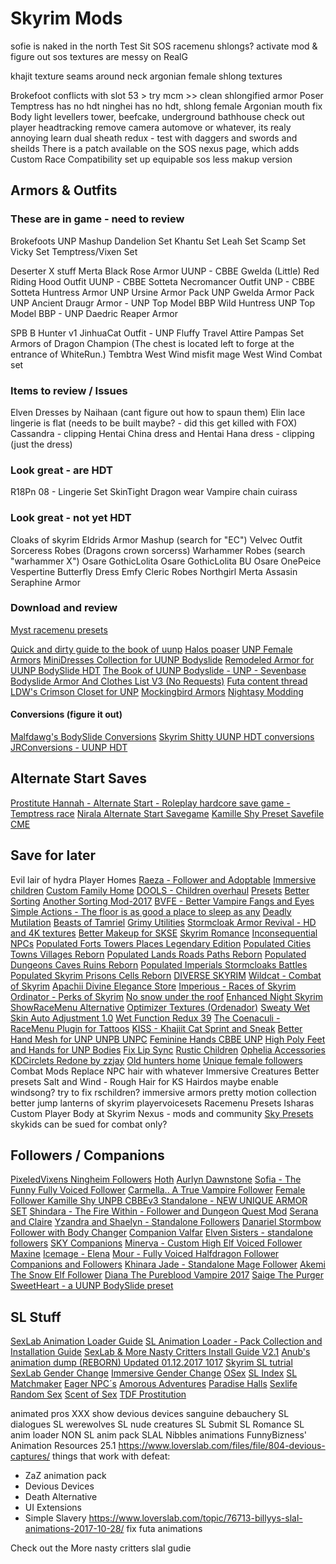 # Skyrim Mods

sofie is naked in the north
Test Sit
SOS racemenu shlongs? activate mod & figure out
sos textures are messy on RealG

khajit texture seams around neck
argonian female shlong textures

Brokefoot conflicts with slot 53 > try mcm >> clean shlongified armor
Poser
Temptress has no hdt
ninghei has no hdt, shlong female
Argonian mouth fix
Body light
levellers tower, beefcake, underground bathhouse
check out player headtracking
remove camera automove or whatever, its realy annoying
learn dual sheath redux - test with daggers and swords and sheilds
There is a patch  available on the SOS nexus page, which adds Custom Race Compatibility
set up equipable sos
less makup version

## Armors & Outfits

### These are in game - need to review

Brokefoots UNP Mashup
    Dandelion Set
    Khantu Set
    Leah Set
    Scamp Set
    Vicky Set
    Temptress/Vixen Set

Deserter X stuff
    Merta Black Rose Armor UUNP - CBBE
    Gwelda (Little) Red Riding Hood Outfit UUNP - CBBE
    Sotteta Necromancer Outfit UNP - CBBE
    Sotteta Huntress Armor UNP
    Ursine Armor Pack UNP
    Gwelda Armor Pack UNP
    Ancient Draugr Armor - UNP Top Model BBP
    Wild Huntress UNP Top Model BBP - UNP
    Daedric Reaper Armor

SPB B Hunter v1
JinhuaCat Outfit - UNP
Fluffy Travel Attire
Pampas Set
Armors of Dragon Champion (The chest is located left to forge at the entrance of WhiteRun.)
Tembtra
West Wind misfit mage
West Wind Combat set

### Items to review / Issues

Elven Dresses by Naihaan (cant figure out how to spaun them)
Elin lace lingerie is flat (needs to be built maybe? - did this get killed with FOX)
Cassandra - clipping
Hentai China dress and Hentai Hana dress - clipping (just the dress)

### Look great - are HDT

R18Pn 08 - Lingerie Set
SkinTight Dragon wear
Vampire chain cuirass

### Look great - not yet HDT

Cloaks of skyrim
Eldrids Armor Mashup (search for "EC")
Velvec Outfit
Sorceress Robes (Dragons crown sorcerss)
Warhammer Robes (search "warhammer X")
Osare GothicLolita
Osare GothicLolita BU
Osare OnePeice
Vespertine Butterfly Dress
Emfy Cleric Robes
Northgirl
Merta Assasin
Seraphine Armor

### Download and review

[Myst racemenu presets](https://www.nexusmods.com/skyrim/mods/66729/?)

[Quick and dirty guide to the book of uunp](https://www.reddit.com/r/skyrimmods/comments/6zi0fa/a_quick_and_dirty_guide_to_the_book_of_uunp/)
[Halos poaser](https://www.youtube.com/watch?v=OLIwOGUibKU)
[UNP Female Armors](https://rd.nexusmods.com/skyrim/mods/7305)
[MiniDresses Collection for UUNP Bodyslide](https://rd.nexusmods.com/skyrim/mods/69880)
[Remodeled Armor for UUNP BodySlide HDT](https://rd.nexusmods.com/skyrim/mods/69562)
[The Book of UUNP Bodyslide - UNP - Sevenbase](https://rd.nexusmods.com/skyrim/mods/75861)
[Bodyslide Armor And Clothes List V3 (No Requests)](https://www.loverslab.com/topic/55151-bodyslide-armor-and-clothes-list-v3-no-requests/)
[Futa content thread](https://www.loverslab.com/topic/53953-futa-content-thread-futa-news-and-more-12617-update/)
[LDW's Crimson Closet for UNP](https://www.loverslab.com/files/file/229-ldws-crimson-closet-for-unp-slim-unp-unp-and-unpb/)
[Mockingbird Armors](http://m0ckin9bird.tumblr.com/tagged/mods)
[Nightasy Modding](http://nightasymodding.weebly.com/skyrim-mods.html)

#### Conversions (figure it out)

[Malfdawg's BodySlide Conversions](https://www.loverslab.com/topic/61400-malfdawgs-bodyslide-conversions/)
[Skyrim Shitty UUNP HDT conversions](http://wtfuun.tumblr.com/)
[JRConversions - UUNP HDT](https://www.loverslab.com/topic/69192-jrconversions-uunp-hdt/)

## Alternate Start Saves

[Prostitute Hannah - Alternate Start - Roleplay hardcore save game - Temptress race](https://www.nexusmods.com/skyrim/mods/49102)
[Nirala Alternate Start Savegame](https://www.nexusmods.com/skyrim/mods/48791)
[Kamille Shy Preset Savefile CME](https://www.nexusmods.com/skyrim/mods/49405/?)

## Save for later

Evil lair of hydra
Player Homes
[Raeza - Follower and Adoptable](https://rd.nexusmods.com/skyrim/mods/84143)
[Immersive children](https://www.nexusmods.com/skyrim/mods/83554/?)
[Custom Family Home](https://rd.nexusmods.com/skyrim/mods/47621)
[DOOLS - Children overhaul](https://rd.nexusmods.com/skyrim/mods/47621)
[Presets](http://skypreset-warehouse.eu/Preset/Presets)
[Better Sorting](https://www.nexusmods.com/skyrim/mods/2730)
[Another Sorting Mod-2017](https://www.nexusmods.com/skyrim/mods/72428)
[BVFE - Better Vampire Fangs and Eyes](https://www.nexusmods.com/skyrim/mods/38829)
[Simple Actions - The floor is as good a place to sleep as any](https://www.nexusmods.com/skyrim/mods/58296/)
[Deadly Mutilation](https://www.nexusmods.com/skyrim/mods/34917)
[Beasts of Tamriel](https://www.nexusmods.com/skyrim/mods/76203/)
[Grimy Utilities](https://www.nexusmods.com/skyrim/mods/36328/)
[Stormcloak Armor Revival - HD and 4K textures](https://www.nexusmods.com/skyrim/mods/70723/)
[Better Makeup for SKSE](https://www.nexusmods.com/skyrim/mods/31665)
[Skyrim Romance](https://www.nexusmods.com/skyrim/mods/71754)
[Inconsequential NPCs](https://www.nexusmods.com/skyrim/mods/36334/)
[Populated Forts Towers Places Legendary Edition](https://www.nexusmods.com/skyrim/mods/73146)
[Populated Cities Towns Villages Reborn](https://www.nexusmods.com/skyrim/mods/73167)
[Populated Lands Roads Paths Reborn](https://www.nexusmods.com/skyrim/mods/73186)
[Populated Dungeons Caves Ruins Reborn](https://www.nexusmods.com/skyrim/mods/73212/?)
[Populated Imperials Stormcloaks Battles](https://www.nexusmods.com/skyrim/mods/74029/?)
[Populated Skyrim Prisons Cells Reborn](https://www.nexusmods.com/skyrim/mods/73194/?)
[DIVERSE SKYRIM](https://www.nexusmods.com/skyrim/mods/81462/)
[Wildcat - Combat of Skyrim](https://www.nexusmods.com/skyrim/mods/76529/)
[Apachii Divine Elegance Store](https://www.nexusmods.com/skyrim/mods/81073/)
[Imperious - Races of Skyrim](https://www.nexusmods.com/skyrim/mods/61218)
[Ordinator - Perks of Skyrim](https://www.nexusmods.com/skyrim/mods/68425)
[No snow under the roof](https://www.nexusmods.com/skyrim/mods/51188)
[Enhanced Night Skyrim](https://www.nexusmods.com/skyrim/mods/85)
[ShowRaceMenu Alternative](https://www.nexusmods.com/skyrim/mods/20394)
[Optimizer Textures (Ordenador)](https://www.nexusmods.com/skyrim/mods/12801/)
[Sweaty Wet Skin Auto Adjustment 1.0](https://www.loverslab.com/files/file/2732-sweaty-wet-skin-auto-adjustment/)
[Wet Function Redux 39](https://www.loverslab.com/files/file/2753-wet-function-redux/)
[The Coenaculi - RaceMenu Plugin for Tattoos](https://www.nexusmods.com/skyrim/mods/35677/)
[KISS - Khajiit Cat Sprint and Sneak](https://www.nexusmods.com/skyrim/mods/22604)
[Better Hand Mesh for UNP UNPB UNPC](https://www.nexusmods.com/skyrim/mods/30179/?)
[Feminine Hands CBBE UNP](https://www.nexusmods.com/skyrim/mods/49285)
[High Poly Feet and Hands for UNP Bodies](http://mod.dysintropi.me/high-poly-feet-and-hands-for-unp-bodies/)
[Fix Lip Sync](https://www.nexusmods.com/skyrim/mods/75951/?)
[Rustic Children](https://www.nexusmods.com/skyrim/mods/63353)
[Ophelia Accessories](https://www.nexusmods.com/skyrim/mods/79127)
[KDCirclets Redone by zzjay](https://www.nexusmods.com/skyrim/mods/27064)
[Old hunters home](https://rd.nexusmods.com/skyrim/mods/88494)
[Unique female followers](https://www.nexusmods.com/skyrim/mods/24664/?)
Combat Mods
Replace NPC hair with whatever
Immersive Creatures
Better presets
Salt and Wind - Rough Hair for KS Hairdos
maybe enable windsong?
try to fix rschildren?
immersive armors
pretty motion collection
better jump
lanterns of skyrim
playervoicesets
Racemenu Presets
Isharas Custom Player Body at Skyrim Nexus - mods and community
[Sky Presets](http://skypreset-warehouse.eu/Preset/Presets)
skykids can be sued for combat only?

## Followers / Companions

[PixeledVixens Ningheim Followers](https://www.nexusmods.com/skyrim/mods/39532)
[Hoth](https://www.nexusmods.com/skyrim/mods/24666)
[Aurlyn Dawnstone](https://aurlyndawnstone.blogspot.ca/p/dow.html)
[Sofia - The Funny Fully Voiced Follower](https://www.nexusmods.com/skyrim/mods/54527/?)
[Carmella.. A True Vampire Follower](https://www.nexusmods.com/skyrim/mods/75183/?)
[Female Follower Kamille Shy UNPB CBBEv3 Standalone - NEW UNIQUE ARMOR SET](https://www.nexusmods.com/skyrim/mods/37803)
[Shindara - The Fire Within - Follower and Dungeon Quest Mod](https://www.nexusmods.com/skyrim/mods/84154/?)
[Serana and Claire](https://www.nexusmods.com/skyrim/mods/82131)
[Yzandra and Shaelyn - Standalone Followers](https://www.nexusmods.com/skyrim/mods/60868/?)
[Danariel Stormbow Follower with Body Changer](https://www.nexusmods.com/skyrim/mods/47649)
[Companion Valfar](https://www.nexusmods.com/skyrim/mods/25360)
[Elven Sisters - standalone followers](https://www.nexusmods.com/skyrim/mods/52352)
[SKY Companions](https://www.nexusmods.com/skyrim/mods/58363)
[Minerva - Custom High Elf Voiced Follower](https://www.nexusmods.com/skyrim/mods/74256/?)
[Maxine](https://www.nexusmods.com/skyrim/mods/87934)
[Icemage - Elena](https://www.nexusmods.com/skyrim/mods/59936/?)
[Mour - Fully Voiced Halfdragon Follower](https://www.nexusmods.com/skyrim/mods/74511)
[Companions and Followers](https://www.nexusmods.com/skyrim/mods/17823)
[Khinara Jade - Standalone Mage Follower](https://rd.nexusmods.com/skyrim/mods/76428/)
[Akemi The Snow Elf Follower](https://rd.nexusmods.com/skyrim/mods/76610/?)
[Diana The Pureblood Vampire 2017](https://rd.nexusmods.com/skyrim/mods/87643/?)
[Saige The Purger](https://rd.nexusmods.com/skyrim/mods/82120/?)
[SweetHeart - a UUNP BodySlide preset](https://rd.nexusmods.com/skyrim/mods/88480)

## SL Stuff

[SexLab Animation Loader Guide](https://www.loverslab.com/files/file/2506-sexlab-animation-loader-guide/)
[SL Animation Loader - Pack Collection and Installation Guide](https://www.loverslab.com/files/file/2856-sl-animation-loader-pack-collection-and-installation-guide/)
[SexLab & More Nasty Critters Install Guide V2.1](https://www.loverslab.com/files/file/3524-sexlab-more-nasty-critters-install-guide/)
[Anub's animation dump (REBORN) Updated 01.12.2017 1017](https://www.loverslab.com/files/file/2376-anubs-animation-dump-reborn-updated-01122017/)
[Skyrim SL tutrial](https://www.youtube.com/watch?v=0tyUFCPhCKE)
[SexLab Gender Change](https://www.loverslab.com/files/file/715-sexlab-gender-change/)
[Immersive Gender Change](https://www.loverslab.com/files/file/1582-immersive-gender-change/)
[OSex](https://www.nexusmods.com/skyrim/mods/69448/)
[SL Index](https://www.loverslab.com/topic/19588-sexlab-index/)
[SL Matchmaker](https://www.loverslab.com/files/file/163-sexlab-matchmaker-updated-09172014/)
[Eager NPC´s](https://www.loverslab.com/files/file/2182-sexlab-eager-npcs/)
[Amorous Adventures](https://www.loverslab.com/files/file/984-amorous-adventures-v321-20170910/)
[Paradise Halls](https://www.loverslab.com/files/file/2872-paradise-halls-enhanced-pahe-repacked-with-the-customary-addons/)
[Sexlife](https://www.loverslab.com/files/file/1993-sexlife/)
[Random Sex](https://www.loverslab.com/files/file/395-random-sex-mod-for-sexlab-2016-09-17/)
[Scent of Sex](https://www.loverslab.com/files/file/3037-scent-of-sex/)
[TDF Prostitution](https://www.loverslab.com/files/file/403-sexlab-tdf-prostitution-and-pimping-the-former-aggressive-prostitution-v2255/)

animated pros
XXX show
devious devices
sanguine debauchery
SL dialogues
SL werewolves
SL nude creatures
SL Submit
SL Romance
SL anim loader
NON SL anim pack
SLAL Nibbles animations
FunnyBizness' Animation Resources 25.1
https://www.loverslab.com/files/file/804-devious-captures/
things that work with defeat:

- ZaZ animation pack
- Devious Devices
- Death Alternative
- UI Extensions
- Simple Slavery
https://www.loverslab.com/topic/76713-billyys-slal-animations-2017-10-28/
fix futa animations

Check out the More nasty critters slal gudie
